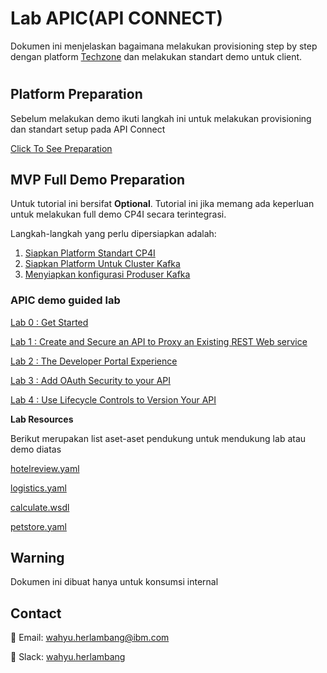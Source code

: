 # Lab APIC(API CONNECT)
Dokumen ini menjelaskan bagaimana melakukan provisioning step by step dengan platform [Techzone](https://techzone.ibm.com/) dan melakukan standart demo untuk client.
#

## Platform Preparation
Sebelum melakukan demo ikuti langkah ini untuk melakukan provisioning dan standart setup pada API Connect 

[Click To See Preparation](https://github.com/5112100070/apic-lab/tree/master/preparation)

## MVP Full Demo Preparation
Untuk tutorial ini bersifat **Optional**. Tutorial ini jika memang ada keperluan untuk melakukan full demo CP4I secara terintegrasi. 

Langkah-langkah yang perlu dipersiapkan adalah:
1. [Siapkan Platform Standart CP4I](https://github.com/5112100070/apic-lab/tree/master/preparation)
2. [Siapkan Platform Untuk Cluster Kafka](preparation/kafka-cluster/)
3. [Menyiapkan konfigurasi Produser Kafka](preparation/kafka-producer/kafka-config.md)


### APIC demo guided lab

[Lab 0 : Get Started](https://github.com/5112100070/apic-lab/tree/main/instructions/Lab0)

[Lab 1 : Create and Secure an API to Proxy an Existing REST Web
service](https://github.com/5112100070/apic-lab/tree/main/instructions/Lab1)

[Lab 2 : The Developer Portal
Experience](https://github.com/5112100070/apic-lab/tree/main/instructions/Lab2)

[Lab 3 : Add OAuth Security to your
API](https://github.com/5112100070/apic-lab/tree/main/instructions/Lab3)

[Lab 4 : Use Lifecycle Controls to Version Your
API](https://github.com/5112100070/apic-lab/tree/main/instructions/Lab4)

**Lab Resources**

Berikut merupakan list aset-aset pendukung untuk mendukung lab atau demo diatas

[hotelreview.yaml](https://github.com/5112100070/apic-lab/blob/main/hotelreview.yaml)

[logistics.yaml](https://github.com/5112100070/apic-lab/blob/main/logistics.yaml)

[calculate.wsdl](https://github.com/5112100070/apic-lab/blob/main/calculate.wsdl)  

[petstore.yaml](https://gist.githubusercontent.com/5112100070/fe4ad63b30a78d6ba4bc6c2e0bf46e67/raw/516eb9e3e9d593839f042ba3901ea2adcc21964d/petstore.yaml)

## Warning
Dokumen ini dibuat hanya untuk konsumsi internal

## Contact 
📧 Email: [wahyu.herlambang@ibm.com](mailto:contoh@email.com)

💬 Slack: [wahyu.herlambang](https://ibm-indonesia.slack.com/archives/D04K0BJETUK)